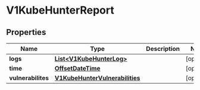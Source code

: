 # V1KubeHunterReport

## Properties
Name | Type | Description | Notes
------------ | ------------- | ------------- | -------------
**logs** | [**List&lt;V1KubeHunterLog&gt;**](V1KubeHunterLog.md) |  |  [optional]
**time** | [**OffsetDateTime**](OffsetDateTime.md) |  |  [optional]
**vulnerabilites** | [**V1KubeHunterVulnerabilities**](V1KubeHunterVulnerabilities.md) |  |  [optional]
